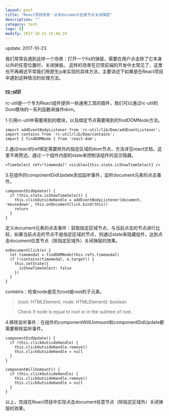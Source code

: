 ```yaml
---
layout: post
title: "React项目场景：点击document任意节点关闭弹层"
description: ""
category: tech
tags: []
modify: 2017-10-22 15:46:19
---
```


update: 2017-10-23


我们常常会遇到这样一个场景：打开一个fix的弹层，需要在用户点击除了它本身以外的任意位置时，关闭弹层。
这样的场景在日常前端的开发中太常见了，这里也不再阐述平常我们用原生js来实现的具体方法，主要讲述下如果是在React项目中遇到这种情况的处理方法。

### [rc-util](https://github.com/react-component/util)
rc-util是一个专为React组件提供一些通用工具的插件，我们可以通过rc-util的Dom模块的一系列函数来操作dom。

1.引用rc-util中需要用到的模块，以及绑定节点需要用到的findDOMNode方法。
  ```
  import addEventBodyListener from 'rc-util/lib/Dom/addEventListener';
  import contains from 'rc-util/lib/Dom/contains';
  import { findDOMNode } from 'react-dom';
  ```

2.通过react的ref绑定需要除外的指定区域的dom节点，方法详见react文档，这里不再赘述。通过一个组件内部的state来控制该组件的显示隐藏。
  ```
  <TimeSelect ref="timemodal" visible={this.state.isShowTimeSelect} />
  ```

3.在组件的componentDidUpdate添加监听事件，监听document元素的点击事件。
  ```
  componentDidUpdate() {
    if (this.state.isShowTimeSelect) {
      this.clickOutsideHandle = addEventBodyListener(document, 'mousedown', this.onDocumentClick.bind(this))
      return
    }
  }
  ```

定义document元素的点击事件：获取指定区域节点，与当前点击的节点进行比较，如果当前点击的节点不是指定区域的节点，则通过state来隐藏组件，达到点击document任意节点（除指定区域外）关闭弹层的效果。
  ```
  onDocumentClick(e) {
    let timemodal = findDOMNode(this.refs.timemodal)
    if (!contains(timemodal, e.target)) {
      this.setState({
        isShowTimeSelect: false
      })
    }
  }
  ```

*contains*：检查node是否为root或root的子元素。
> (root: HTMLElement, node: HTMLElement): boolean

> Check if node is equal to root or in the subtree of root.
  
4.移除监听事件：在组件的componentWillUnmount和componentDidUpdate都需要移除监听事件。
  ```
  componentDidUpdate() {
    if (this.clickOutsideHandle) {
      this.clickOutsideHandle.remove()
      this.clickOutsideHandle = null
    }
  }

  componentWillUnmount() {
    if (this.clickOutsideHandle) {
      this.clickOutsideHandle.remove()
      this.clickOutsideHandle = null
    }
  }
  ```
  
  
以上，完成在React项目中实现点击document任意节点（除指定区域外）关闭弹层的效果。

